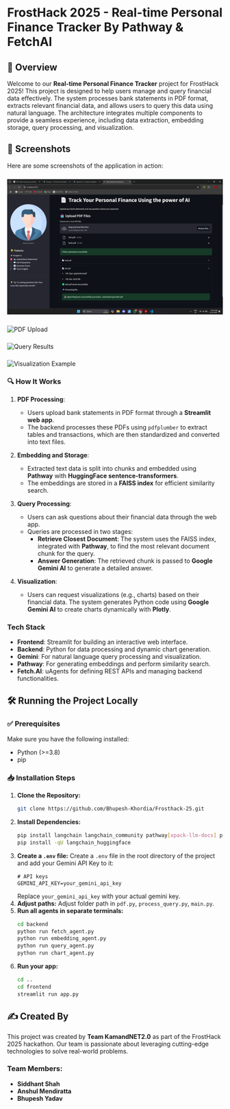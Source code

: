 # FrostHack 2025 - Real-time Personal Finance Tracker By Pathway & FetchAI

## 📌 Overview
Welcome to our **Real-time Personal Finance Tracker** project for FrostHack 2025! This project is designed to help users manage and query financial data effectively. The system processes bank statements in PDF format, extracts relevant financial data, and allows users to query this data using natural language. The architecture integrates multiple components to provide a seamless experience, including data extraction, embedding storage, query processing, and visualization.

## 📸 Screenshots

Here are some screenshots of the application in action:

###
![Home Page](screenshots/home_page.png)

###
![PDF Upload](screenshots/pdf_upload.png)

###
![Query Results](screenshots/query_results.png)

###
![Visualization Example](screenshots/visualization_example.png)

### 🔍 How It Works
1. **PDF Processing**: 
   - Users upload bank statements in PDF format through a **Streamlit web app**.
   - The backend processes these PDFs using `pdfplumber` to extract tables and transactions, which are then standardized and converted into text files.

2. **Embedding and Storage**:
   - Extracted text data is split into chunks and embedded using **Pathway** with **HuggingFace sentence-transformers**.
   - The embeddings are stored in a **FAISS index** for efficient similarity search.

3. **Query Processing**:
   - Users can ask questions about their financial data through the web app.
   - Queries are processed in two stages:
      - **Retrieve Closest Document**: The system uses the FAISS index, integrated with **Pathway**, to find the most relevant document chunk for the query.
      - **Answer Generation**: The retrieved chunk is passed to **Google Gemini AI** to generate a detailed answer.

4. **Visualization**:
   - Users can request visualizations (e.g., charts) based on their financial data. The system generates Python code using **Google Gemini AI** to create charts dynamically with **Plotly**.

### **Tech Stack**
- **Frontend**: Streamlit for building an interactive web interface.
- **Backend**: Python for data processing and dynamic chart generation.
- **Gemini**: For natural language query processing and visualization.
- **Pathway**: For generating embeddings and perform similarity search.
- **Fetch.AI**: uAgents for defining REST APIs and managing backend functionalities.

## 🛠 Running the Project Locally

### ✅ Prerequisites
Make sure you have the following installed:
- Python (>=3.8)
- pip

### 📥 Installation Steps
1. **Clone the Repository:**
   ```bash
   git clone https://github.com/Bhupesh-Khordia/Frosthack-25.git
   ```
2. **Install Dependencies:**
   ```bash
   pip install langchain langchain_community pathway[xpack-llm-docs] pdfplumber faiss-cpu google.generativeai google.genai uagents streamlit plotly sentence-transformers
   pip install -qU langchain_huggingface
   ```
3. **Create a `.env` file:**
      Create a `.env` file in the root directory of the project and add your Gemini API Key to it:
      ```env
      # API keys
      GEMINI_API_KEY=your_gemini_api_key
      ```
      Replace `your_gemini_api_key` with your actual gemini key.
4. **Adjust paths:**
   Adjust folder path in `pdf.py`, `process_query.py`, `main.py`.
5. **Run all agents in separate terminals:**
   ```bash
   cd backend
   python run fetch_agent.py
   python run embedding_agent.py
   python run query_agent.py
   python run chart_agent.py
   ```
6. **Run your app:**
   ```bash
   cd ..
   cd frontend
   streamlit run app.py
   ```

## ✍️ Created By
This project was created by **Team KamandNET2.0** as part of the FrostHack 2025 hackathon. Our team is passionate about leveraging cutting-edge technologies to solve real-world problems. 
### Team Members:
- **Siddhant Shah**
- **Anshul Mendiratta**
- **Bhupesh Yadav**